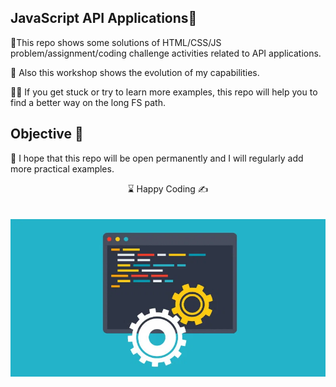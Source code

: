 

## JavaScript API Applications🌄

🌲This repo shows some solutions of HTML/CSS/JS problem/assignment/coding challenge activities related to API applications.

🔗 Also this workshop shows the evolution of my capabilities.

👨‍💻 If you get stuck or try to learn more examples, this repo will help you to find a better way on the long FS path.

## Objective 🎯 

🏇 I hope that this repo will be open permanently and I will regularly add more practical examples.


<center> ⌛ Happy Coding  ✍ </center>
<br>
<br>

<img src="./API.webp" align="left" alt="desktop_version">

